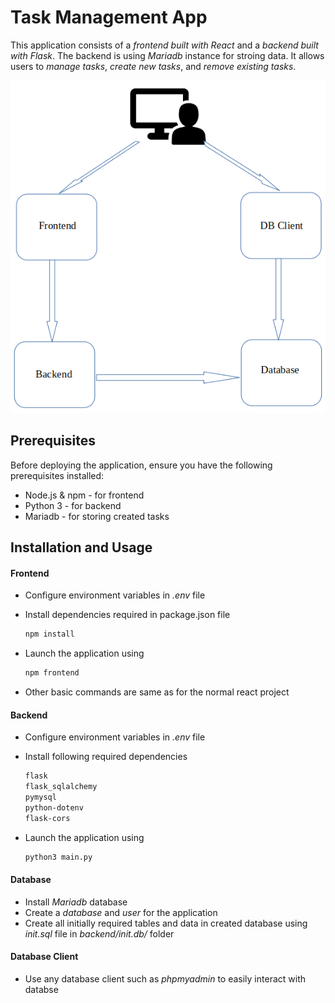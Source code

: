 # Task Management App

This application consists of a _frontend built with React_ and a _backend built with Flask_. The backend is using _Mariadb_ instance for stroing data. It allows users to _manage tasks_, _create new tasks_, and _remove existing tasks_.

![app-flow-diagram](app-flow-diagram.png)

## Prerequisites

Before deploying the application, ensure you have the following prerequisites installed:

- Node.js & npm - for frontend
- Python 3 - for backend
- Mariadb - for storing created tasks 

## Installation and Usage

#### Frontend
- Configure environment variables in _.env_ file
- Install dependencies required in package.json file 

    ```sh
    npm install
    ```
- Launch the application using

    ```sh
    npm frontend
    ```
- Other basic commands are same as for the normal react project

#### Backend
- Configure environment variables in _.env_ file
- Install following required dependencies 

    ```sh
    flask 
    flask_sqlalchemy 
    pymysql 
    python-dotenv 
    flask-cors
    ```
- Launch the application using

    ```sh
    python3 main.py
    ```
#### Database
- Install _Mariadb_ database
- Create a _database_ and _user_ for the application
- Create all initially required tables and data in created database using _init.sql_ file in _backend/init.db/_ folder

#### Database Client
- Use any database client such as _phpmyadmin_ to easily interact with databse
